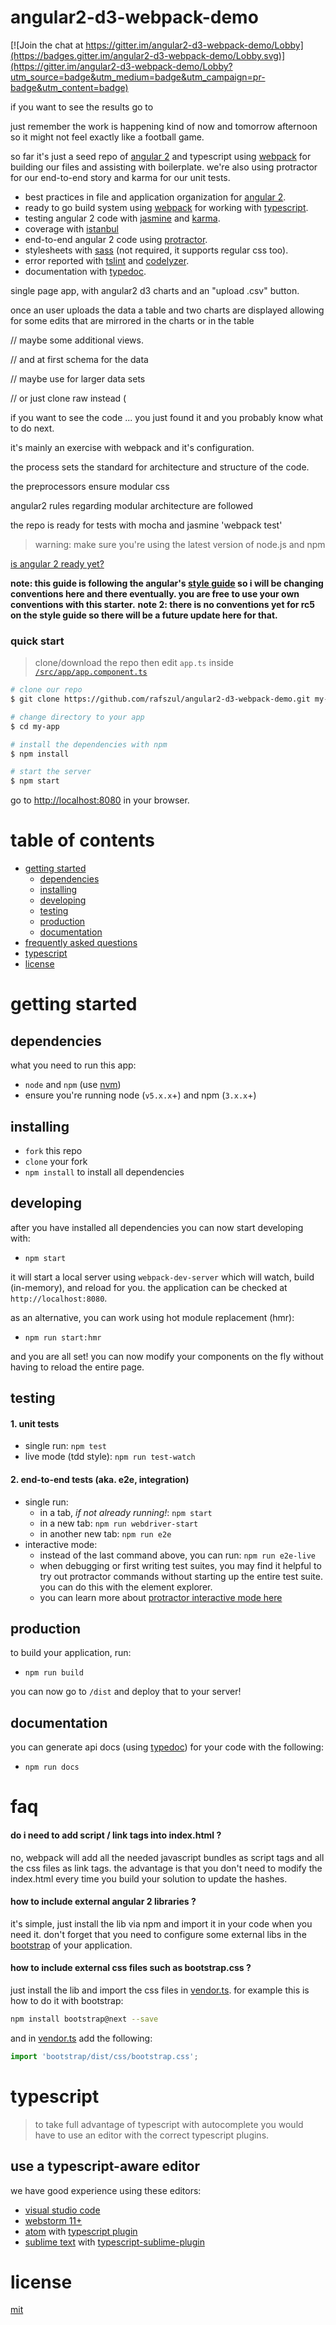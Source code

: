 # angular2-d3-webpack-demo

[![Join the chat at https://gitter.im/angular2-d3-webpack-demo/Lobby](https://badges.gitter.im/angular2-d3-webpack-demo/Lobby.svg)](https://gitter.im/angular2-d3-webpack-demo/Lobby?utm_source=badge&utm_medium=badge&utm_campaign=pr-badge&utm_content=badge)

if you want to see the results go to 

just remember the work is happening kind of now and tomorrow afternoon so it might not feel exactly like a football game.

so far it's just a seed repo of [angular 2](https://angular.io) and typescript using [webpack](http://webpack.github.io/) for building our files and assisting with boilerplate. we're also using protractor for our end-to-end story and karma for our unit tests.
* best practices in file and application organization for [angular 2](https://angular.io/).
* ready to go build system using [webpack](https://webpack.github.io/docs/) for working with [typescript](http://www.typescriptlang.org/).
* testing angular 2 code with [jasmine](http://jasmine.github.io/) and [karma](http://karma-runner.github.io/).
* coverage with [istanbul](https://github.com/gotwarlost/istanbul)
* end-to-end angular 2 code using [protractor](https://angular.github.io/protractor/).
* stylesheets with [sass](http://sass-lang.com/) (not required, it supports regular css too).
* error reported with [tslint](http://palantir.github.io/tslint/) and [codelyzer](https://github.com/mgechev/codelyzer).
* documentation with [typedoc](http://typedoc.org/).

single page app, with angular2 d3 charts and an "upload .csv" button.

once an user uploads the data a table and two charts are displayed allowing for some edits that are mirrored in the charts or in the table

// maybe some additional views.

// and at first schema for the data

// maybe use  for larger data sets

// or just clone raw instead (

if you want to see the code ... you just found it and you probably know what to do next.

it's mainly an exercise with webpack and it's configuration. 

the process sets the standard for architecture and structure of the code.

the preprocessors ensure modular css

angular2 rules regarding modular architecture are followed

the repo is ready for tests with mocha and jasmine 'webpack test'

>warning: make sure you're using the latest version of node.js and npm

[is angular 2 ready yet?](http://splintercode.github.io/is-angular-2-ready/)

**note: this guide is following the angular's [style guide](http://angular.io/styleguide) so i will be changing conventions here and there eventually. you are free to use your own conventions with this starter.**
**note 2: there is no conventions yet for rc5 on the style guide so there will be a future update here for that.**

### quick start

> clone/download the repo then edit `app.ts` inside [`/src/app/app.component.ts`](/src/app/app.component.ts)

```bash
# clone our repo
$ git clone https://github.com/rafszul/angular2-d3-webpack-demo.git my-app

# change directory to your app
$ cd my-app

# install the dependencies with npm
$ npm install

# start the server
$ npm start
```
go to [http://localhost:8080](http://localhost:8080) in your browser.

# table of contents

* [getting started](#getting-started)
    * [dependencies](#dependencies)
    * [installing](#installing)
    * [developing](#developing)
    * [testing](#testing)
    * [production](#production)
    * [documentation](#documentation)
* [frequently asked questions](#faq)
* [typescript](#typescript)
* [license](#license)

# getting started

## dependencies

what you need to run this app:
* `node` and `npm` (use [nvm](https://github.com/creationix/nvm))
* ensure you're running node (`v5.x.x`+) and npm (`3.x.x`+)

## installing

* `fork` this repo
* `clone` your fork
* `npm install` to install all dependencies

## developing

after you have installed all dependencies you can now start developing with:

* `npm start`

it will start a local server using `webpack-dev-server` which will watch, build (in-memory), and reload for you. the application can be checked at `http://localhost:8080`.

as an alternative, you can work using hot module replacement (hmr):

* `npm run start:hmr`

and you are all set! you can now modify your components on the fly without having to reload the entire page.

## testing

#### 1. unit tests

* single run: `npm test`
* live mode (tdd style): `npm run test-watch`

#### 2. end-to-end tests (aka. e2e, integration)

* single run:
  * in a tab, *if not already running!*: `npm start`
  * in a new tab: `npm run webdriver-start`
  * in another new tab: `npm run e2e`
* interactive mode:
  * instead of the last command above, you can run: `npm run e2e-live`
  * when debugging or first writing test suites, you may find it helpful to try out protractor commands without starting up the entire test suite. you can do this with the element explorer.
  * you can learn more about [protractor interactive mode here](https://github.com/angular/protractor/blob/master/docs/debugging.md#testing-out-protractor-interactively)

## production

to build your application, run:

* `npm run build`

you can now go to `/dist` and deploy that to your server!

## documentation

you can generate api docs (using [typedoc](http://typedoc.org/)) for your code with the following:

* `npm run docs`

# faq

#### do i need to add script / link tags into index.html ?

no, webpack will add all the needed javascript bundles as script tags and all the css files as link tags. the advantage is that you don't need to modify the index.html every time you build your solution to update the hashes.

#### how to include external angular 2 libraries ?

it's simple, just install the lib via npm and import it in your code when you need it. don't forget that you need to configure some external libs in the [bootstrap](https://github.com/rafszul/angular2-d3-webpack-demo/blob/master/src/main.ts) of your application.

#### how to include external css files such as bootstrap.css ?

just install the lib and import the css files in [vendor.ts](https://github.com/rafszul/angular2-d3-webpack-demo/blob/master/src/vendor.ts). for example this is how to do it with bootstrap:

```sh
npm install bootstrap@next --save
```

and in [vendor.ts](https://github.com/rafszul/angular2-d3-webpack-demo/blob/master/src/vendor.ts) add the following:

```ts
import 'bootstrap/dist/css/bootstrap.css';
```

# typescript

> to take full advantage of typescript with autocomplete you would have to use an editor with the correct typescript plugins.

## use a typescript-aware editor

we have good experience using these editors:

* [visual studio code](https://code.visualstudio.com/)
* [webstorm 11+](https://www.jetbrains.com/webstorm/download/)
* [atom](https://atom.io/) with [typescript plugin](https://atom.io/packages/atom-typescript)
* [sublime text](http://www.sublimetext.com/3) with [typescript-sublime-plugin](https://github.com/microsoft/typescript-sublime-plugin#installation)

# license

[mit](/license)
